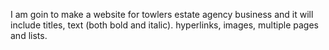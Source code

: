 I am goin to make a website for towlers estate agency business and it will include
titles, text (both bold and italic). hyperlinks, images, multiple pages 
and lists.